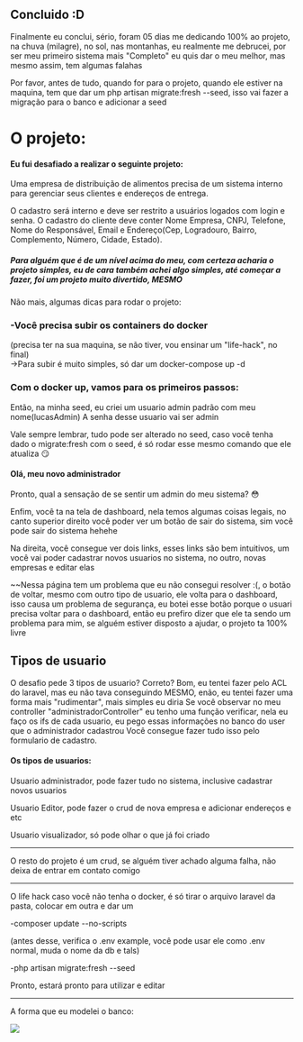 
## Concluido :D
<p>Finalmente eu conclui, sério, foram  05 dias me dedicando 100% ao projeto, na chuva (milagre), no sol, nas montanhas, eu realmente me debrucei, por ser meu primeiro sistema mais "Completo" eu quis dar o meu melhor, mas mesmo assim, tem algumas falahas<p>
<p>Por favor, antes de tudo, quando for para o projeto, quando ele estiver na maquina, tem que dar um php artisan migrate:fresh --seed, isso vai fazer a migração para o banco e adicionar a seed <br>
<h1> O projeto:</h1>
<h4> Eu fui desafiado a realizar o seguinte projeto:</h4>
<p> Uma empresa de distribuição de alimentos precisa de um sistema interno para gerenciar seus clientes e endereços de entrega.

O cadastro será interno e deve ser restrito a usuários logados com login e senha. O cadastro do cliente deve conter Nome Empresa, CNPJ, Telefone, Nome do Responsável, Email e Endereço(Cep, Logradouro, Bairro, Complemento, Número, Cidade, Estado).</p>
<h5>Para alguém que é de um nível acima do meu, com certeza acharia o projeto simples, eu de cara também achei algo simples, até começar a fazer, foi um projeto muito divertido, <strong>MESMO</strong></h5>
Não mais, algumas dicas para rodar o projeto:
<h3>-Você precisa subir os containers do docker</h3> (precisa ter na sua maquina, se não tiver, vou ensinar um "life-hack", no final) <br> 
    ->Para subir é muito simples, só dar um docker-compose up -d 
 <h3>Com o docker up, vamos para os primeiros passos:</h3>
<p> Então, na minha seed, eu criei um usuario admin padrão com meu nome(lucasAdmin) A senha desse usuario vai ser admin</p>
<p> Vale sempre lembrar, tudo pode ser alterado no seed, caso você tenha dado o migrate:fresh com o seed, é só rodar esse mesmo comando que ele atualiza 😏</p>
<h4>Olá, meu novo administrador</h4>
<p>Pronto, qual a sensação de se sentir um admin do meu sistema? 😳</p>
<p> Enfim, você ta na tela de dashboard, nela temos algumas coisas legais, no canto superior direito você poder ver um botão de sair do sistema, sim você pode sair do sistema hehehe</p>
<p>Na direita, você consegue ver dois links, esses links são bem intuitivos, um você vai poder cadastrar novos usuarios no sistema, no outro, novas empresas e editar elas</p>
<p>~~Nessa página tem um problema que eu não consegui resolver :(, o botão de voltar, mesmo com outro tipo de usuario, ele volta para o dashboard, isso causa um problema de segurança, eu botei esse botão porque o usuari precisa voltar para o dashboard, então eu prefiro dizer que ele ta sendo um problema para mim, se alguém estiver disposto a ajudar, o projeto ta 100% livre</p>
 
 <h2>Tipos de usuario</h2>
  O desafio pede 3 tipos de usuario? Correto? Bom, eu tentei fazer pelo ACL do laravel, mas eu não tava conseguindo MESMO, enão, eu tentei fazer uma forma mais "rudimentar", mais simples eu diria
Se você observar no meu controller "administradorController" eu tenho uma função verificar, nela eu faço os ifs de cada usuario, eu pego essas informações no banco do user que o administrador cadastrou
Você consegue fazer tudo isso pelo formulario de cadastro.
<h4> Os tipos de usuarios:</h4>

<p> Usuario administrador, pode fazer tudo no sistema, inclusive cadastrar novos usuarios</p>
<p> Usuario Editor, pode fazer o crud de nova empresa e adicionar endereços e etc</p>
<p> Usuario visualizador, só pode olhar o que já foi criado </p>

<hr>

<p>O resto do projeto é um crud, se alguém tiver achado alguma falha, não deixa de entrar em contato comigo<p>

<hr>

<p> O life hack caso você não tenha o docker, é só tirar o arquivo laravel da pasta, colocar em outra e dar um 
<p>-composer update --no-scripts </p>
 (antes desse, verifica o .env example, você pode usar ele como .env normal, muda o nome da db e tals)
<p>-php artisan migrate:fresh --seed</p>
Pronto, estará pronto para utilizar e editar
<hr>
<p>A forma que eu modelei o banco:</p>
<img src="https://cdn.discordapp.com/attachments/828666736596877323/832069191850524732/unknown.png">
